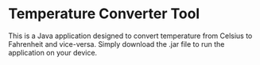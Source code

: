 # Temperature Converter Tool

This is a Java application designed to convert temperature from Celsius to Fahrenheit and vice-versa.
Simply download the .jar file to run the application on your device.
